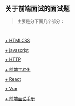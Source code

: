 ## 关于前端面试的面试题

> 主要是分下面几个部分：

<br>

[+ HTMLCSS](./HTMLCSS.md)<br>

[+ javascript](./javascript.md)<br>

[+ HTTP](./HTTP.md)<br>

[+ 前端工程化](./前端工程化.md)<br>

[+ React](./react.md)<br>

[+ Vue](./vue.md)<bnr>

[+ 前端面试手册](./前端面试手册.md)
